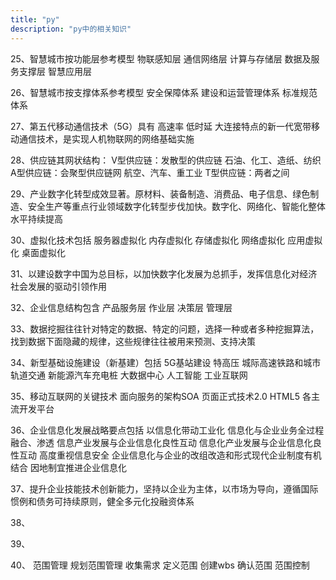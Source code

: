 ```yaml
---
title: "py"
description: "py中的相关知识"
---
```




25、智慧城市按功能层参考模型
物联感知层
通信网络层
计算与存储层
数据及服务支撑层
智慧应用层


26、智慧城市按支撑体系参考模型
安全保障体系
建设和运营管理体系
标准规范体系


27、第五代移动通信技术（5G）具有 高速率  低时延  大连接特点的新一代宽带移动通信技术，是实现人机物联网的网络基础实施


28、供应链其网状结构：
V型供应链：发散型的供应链  石油、化工、造纸、纺织
A型供应链：会聚型供应链网  航空、汽车、重工业
T型供应链：两者之间


29、产业数字化转型成效显著。原材料、装备制造、消费品、电子信息、绿色制造、安全生产等重点行业领域数字化转型步伐加快。数字化、网络化、智能化整体水平持续提高

30、虚拟化技术包括
服务器虚拟化
内存虚拟化
存储虚拟化
网络虚拟化
应用虚拟化
桌面虚拟化

31、以建设数字中国为总目标，以加快数字化发展为总抓手，发挥信息化对经济社会发展的驱动引领作用


32、企业信息结构包含
产品服务层
作业层
决策层
管理层


33、数据挖掘往往针对特定的数据、特定的问题，选择一种或者多种挖掘算法，找到数据下面隐藏的规律，这些规律往往被用来预测、支持决策

34、新型基础设施建设（新基建）包括
5G基站建设
特高压
城际高速铁路和城市轨道交通
新能源汽车充电桩
大数据中心
人工智能
工业互联网

35、移动互联网的关键技术
面向服务的架构SOA
页面正式技术2.0
HTML5
各主流开发平台


36、企业信息化发展战略要点包括
以信息化带动工业化
信息化与企业业务全过程融合、渗透
信息产业发展与企业信息化良性互动
信息化产业发展与企业信息化良性互动
高度重视信息安全
企业信息化与企业的改组改造和形式现代企业制度有机结合
因地制宜推进企业信息化

37、提升企业技能技术创新能力，坚持以企业为主体，以市场为导向，遵循国际惯例和债务可持续原则，健全多元化投融资体系


38、


39、


40、
范围管理
规划范围管理
收集需求
定义范围
创建wbs
确认范围
范围控制








